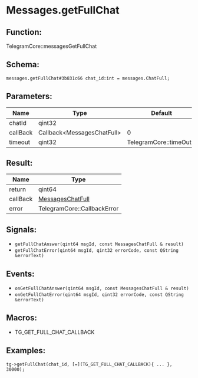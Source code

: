 # Messages.getFullChat

## Function:

TelegramCore::messagesGetFullChat

## Schema:

`messages.getFullChat#3b831c66 chat_id:int = messages.ChatFull;`
## Parameters:

|Name|Type|Default|
|----|----|-------|
|chatId|qint32||
|callBack|Callback<MessagesChatFull\>|0|
|timeout|qint32|TelegramCore::timeOut()|

## Result:

|Name|Type|
|----|----|
|return|qint64|
|callBack|[MessagesChatFull](../../types/messageschatfull.md)|
|error|TelegramCore::CallbackError|

## Signals:

* `getFullChatAnswer(qint64 msgId, const MessagesChatFull & result)`
* `getFullChatError(qint64 msgId, qint32 errorCode, const QString &errorText)`

## Events:

* `onGetFullChatAnswer(qint64 msgId, const MessagesChatFull & result)`
* `onGetFullChatError(qint64 msgId, qint32 errorCode, const QString &errorText)`

## Macros:

* TG_GET_FULL_CHAT_CALLBACK

## Examples:

`tg->getFullChat(chat_id, [=](TG_GET_FULL_CHAT_CALLBACK){
    ...
}, 30000);`
